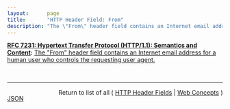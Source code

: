 ```yaml
---
layout:      page
title:       "HTTP Header Field: From"
description: "The \"From\" header field contains an Internet email address for a human user who controls the requesting user agent."
---
```


**[RFC 7231: Hypertext Transfer Protocol (HTTP/1.1): Semantics and Content](/specs/IETF/RFC/7231 "The Hypertext Transfer Protocol (HTTP) is an application-level protocol for distributed, collaborative, hypertext information systems. This document defines the semantics of HTTP/1.1 messages as expressed by request methods, request header fields, response status codes, and response header fields, along with the payload of messages (metadata and body content) and mechanisms for content negotiation."):** [The "From" header field contains an Internet email address for a human user who controls the requesting user agent.](http://tools.ietf.org/html/rfc7231#section-5.5.1 "Read documentation for HTTP Header Field &#34;From&#34;")

<br/>
<hr/>

<p style="float : left"><a href="From.json" title="JSON representing this particular Web Concept">JSON</a></p>
<p style="text-align: right">Return to list of all ( <a href="../http-headers">HTTP Header Fields</a> | <a href="../">Web Concepts</a> )</p>
